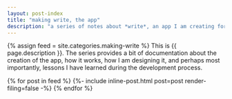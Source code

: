 ```yaml
---
layout: post-index
title: "making write, the app"
description: "a series of notes about *write*, an app I am creating for macOS"
---
```


{% assign feed = site.categories.making-write %}
This is {{ page.description }}. The series provides a bit of documentation about the creation of the app, how it works, how I am designing it, and perhaps most importantly, lessons I have learned during the development process.

{% for post in feed %}
    {%- include inline-post.html post=post render-filing=false -%}
{% endfor %}